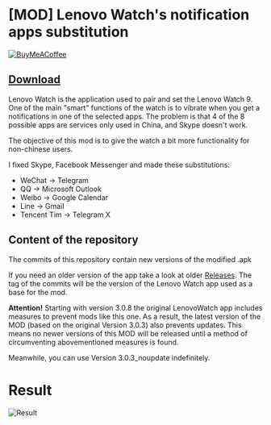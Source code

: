 # [MOD] Lenovo Watch's notification apps substitution
[![BuyMeACoffee](https://img.shields.io/badge/coffee-donate-yellow.svg)](https://buymeacoff.ee/erap320)

## [Download](https://github.com/ERap320/LenovoWatchMOD/archive/master.zip)

Lenovo Watch is the application used to pair and set the Lenovo Watch 9.
One of the main "smart" functions of the watch is to vibrate when you get a notifications in one of the selected apps. The problem is that 4 of the 8 possible apps are services only used in China, and Skype doesn't work.

The objective of this mod is to give the watch a bit more functionality for non-chinese users.

I fixed Skype, Facebook Messenger and made these substitutions:
* WeChat -> Telegram
* QQ -> Microsoft Outlook
* Weibo -> Google Calendar
* Line -> Gmail
* Tencent Tim -> Telegram X

## Content of the repository
The commits of this repository contain new versions of the modified .apk

If you need an older version of the app take a look at older [Releases](https://github.com/ERap320/LenovoWatchMOD/releases). The tag of the commits will be the version of the Lenovo Watch app used as a base for the mod.

**Attention!** Starting with version 3.0.8 the original LenovoWatch app includes measures to prevent mods like this one. As a result, the latest version of the MOD (based on the original Version 3.0.3) also prevents updates. This means no newer versions of this MOD will be released until a method of circumventing abovementioned measures is found.

Meanwhile, you can use Version 3.0.3_noupdate indefinitely.

# Result
![Result](https://i.imgur.com/NSQKVrK.jpg)